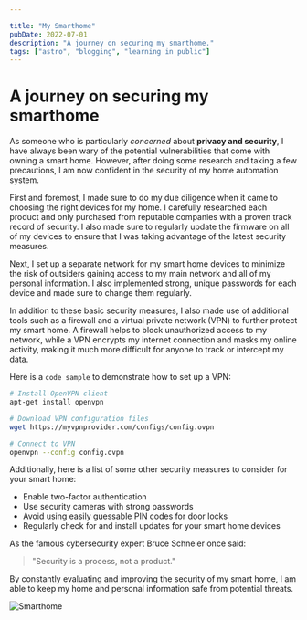 ```yaml
---

title: "My Smarthome"
pubDate: 2022-07-01
description: "A journey on securing my smarthome."
tags: ["astro", "blogging", "learning in public"]
---
```


# A journey on securing my smarthome

As someone who is particularly _concerned_ about **privacy and security**, I have always been wary of the potential vulnerabilities that come with owning a smart home. However, after doing some research and taking a few precautions, I am now confident in the security of my home automation system.

First and foremost, I made sure to do my due diligence when it came to choosing the right devices for my home. I carefully researched each product and only purchased from reputable companies with a proven track record of security. I also made sure to regularly update the firmware on all of my devices to ensure that I was taking advantage of the latest security measures.

Next, I set up a separate network for my smart home devices to minimize the risk of outsiders gaining access to my main network and all of my personal information. I also implemented strong, unique passwords for each device and made sure to change them regularly.

In addition to these basic security measures, I also made use of additional tools such as a firewall and a virtual private network (VPN) to further protect my smart home. A firewall helps to block unauthorized access to my network, while a VPN encrypts my internet connection and masks my online activity, making it much more difficult for anyone to track or intercept my data.

Here is a `code sample` to demonstrate how to set up a VPN:

```sh
# Install OpenVPN client
apt-get install openvpn

# Download VPN configuration files
wget https://myvpnprovider.com/configs/config.ovpn

# Connect to VPN
openvpn --config config.ovpn
```

Additionally, here is a list of some other security measures to consider for your smart home:

- Enable two-factor authentication
- Use security cameras with strong passwords
- Avoid using easily guessable PIN codes for door locks
- Regularly check for and install updates for your smart home devices

As the famous cybersecurity expert Bruce Schneier once said:

> "Security is a process, not a product."

By constantly evaluating and improving the security of my smart home, I am able to keep my home and personal information safe from potential threats.

![Smarthome](/images/smarthome.webp)
